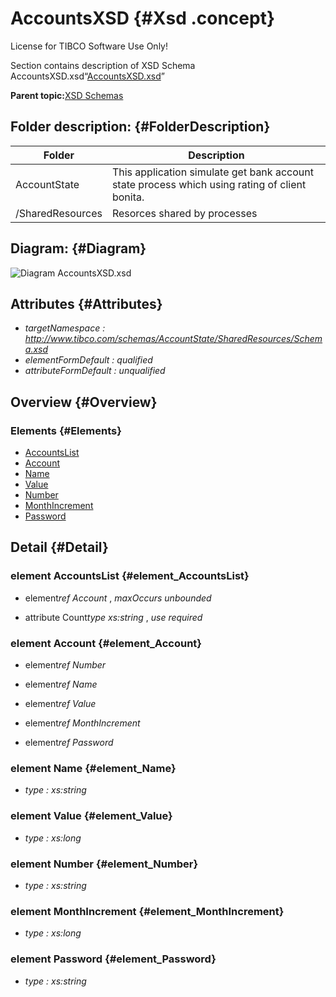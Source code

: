 # AccountsXSD {#Xsd .concept}

License for TIBCO Software Use Only!

Section contains description of XSD Schema AccountsXSD.xsd“[AccountsXSD.xsd](AccountsXSD.xsd)”

**Parent topic:**[XSD Schemas](../../../projects/AccountState/common/xsd.md)

## Folder description: {#FolderDescription}

|Folder|Description|
|------|-----------|
|AccountState|This application simulate get bank account state process which using rating of client bonita.|
|/SharedResources|Resorces shared by processes|

## Diagram: {#Diagram}

![Diagram
              AccountsXSD.xsd](AccountsXSD.xsd.png)

## Attributes {#Attributes}

-   *targetNamespace :* *http://www.tibco.com/schemas/AccountState/SharedResources/Schema.xsd*
-   *elementFormDefault :* *qualified*
-   *attributeFormDefault :* *unqualified*

## Overview {#Overview}

### Elements {#Elements}

-   [AccountsList](#element_AccountsList)
-   [Account](#element_Account)
-   [Name](#element_Name)
-   [Value](#element_Value)
-   [Number](#element_Number)
-   [MonthIncrement](#element_MonthIncrement)
-   [Password](#element_Password)

## Detail {#Detail}

### element AccountsList {#element_AccountsList}

-   element*ref* *Account* , *maxOccurs* *unbounded*

-   attribute Count*type* *xs:string* , *use* *required*

### element Account {#element_Account}

-   element*ref* *Number*

-   element*ref* *Name*

-   element*ref* *Value*

-   element*ref* *MonthIncrement*

-   element*ref* *Password*

### element Name {#element_Name}

-   *type :* *xs:string*

### element Value {#element_Value}

-   *type :* *xs:long*

### element Number {#element_Number}

-   *type :* *xs:string*

### element MonthIncrement {#element_MonthIncrement}

-   *type :* *xs:long*

### element Password {#element_Password}

-   *type :* *xs:string*

